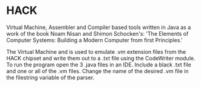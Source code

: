 # HACK
Virtual Machine, Assembler and Compiler based tools written in Java as a work of the book Noam Nisan and Shimon Schocken's: 'The Elements of Computer Systems: Building a Modern Computer from first Principles.'

The Virtual Machine and is used to emulate .vm extension files from the HACK chipset and write them out to a .txt file using the CodeWriter module. To run the program open the 3 .java files in an IDE. Include a black .txt file and one or all of the .vm files. Change the name of the desired .vm file in the filestring variable of the parser. 

